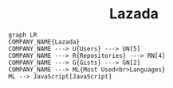 <h1 align="center">Lazada</h1>

```mermaid
graph LR
COMPANY_NAME{Lazada}
COMPANY_NAME ---> U{Users} ---> UN[5]
COMPANY_NAME ---> R{Repositories} ---> RN[4]
COMPANY_NAME ---> G{Gists} ---> GN[2]
COMPANY_NAME ---> ML{Most Used<br>Languages}
ML --> JavaScript[JavaScript]
```
